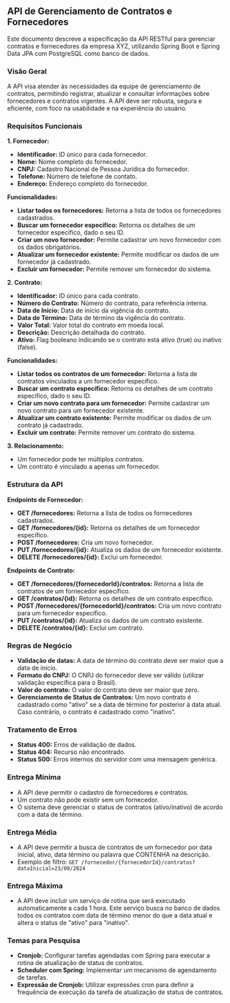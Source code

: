## API de Gerenciamento de Contratos e Fornecedores

Este documento descreve a especificação da API RESTful para gerenciar contratos e fornecedores da empresa XYZ, utilizando Spring Boot e Spring Data JPA com PostgreSQL como banco de dados.

### Visão Geral

A API visa atender às necessidades da equipe de gerenciamento de contratos, permitindo registrar, atualizar e consultar informações sobre fornecedores e contratos vigentes. A API deve ser robusta, segura e eficiente, com foco na usabilidade e na experiência do usuário.

### Requisitos Funcionais

**1. Fornecedor:**

* **Identificador:** ID único para cada fornecedor.
* **Nome:** Nome completo do fornecedor.
* **CNPJ:** Cadastro Nacional de Pessoa Jurídica do fornecedor.
* **Telefone:** Número de telefone de contato.
* **Endereço:** Endereço completo do fornecedor.

**Funcionalidades:**

* **Listar todos os fornecedores:** Retorna a lista de todos os fornecedores cadastrados.
* **Buscar um fornecedor específico:** Retorna os detalhes de um fornecedor específico, dado o seu ID.
* **Criar um novo fornecedor:** Permite cadastrar um novo fornecedor com os dados obrigatórios.
* **Atualizar um fornecedor existente:** Permite modificar os dados de um fornecedor já cadastrado.
* **Excluir um fornecedor:** Permite remover um fornecedor do sistema.

**2. Contrato:**

* **Identificador:** ID único para cada contrato.
* **Número do Contrato:** Número do contrato, para referência interna.
* **Data de Início:** Data de início da vigência do contrato.
* **Data de Término:** Data de término da vigência do contrato.
* **Valor Total:** Valor total do contrato em moeda local.
* **Descrição:** Descrição detalhada do contrato.
* **Ativo:** Flag booleano indicando se o contrato está ativo (true) ou inativo (false).

**Funcionalidades:**

* **Listar todos os contratos de um fornecedor:** Retorna a lista de contratos vinculados a um fornecedor específico.
* **Buscar um contrato específico:** Retorna os detalhes de um contrato específico, dado o seu ID.
* **Criar um novo contrato para um fornecedor:** Permite cadastrar um novo contrato para um fornecedor existente.
* **Atualizar um contrato existente:** Permite modificar os dados de um contrato já cadastrado.
* **Excluir um contrato:** Permite remover um contrato do sistema.

**3. Relacionamento:**

* Um fornecedor pode ter múltiplos contratos.
* Um contrato é vinculado a apenas um fornecedor.

### Estrutura da API

**Endpoints de Fornecedor:**

* **GET /fornecedores:** Retorna a lista de todos os fornecedores cadastrados.
* **GET /fornecedores/{id}:** Retorna os detalhes de um fornecedor específico.
* **POST /fornecedores:** Cria um novo fornecedor.
* **PUT /fornecedores/{id}:** Atualiza os dados de um fornecedor existente.
* **DELETE /fornecedores/{id}:** Exclui um fornecedor.

**Endpoints de Contrato:**

* **GET /fornecedores/{fornecedorId}/contratos:** Retorna a lista de contratos de um fornecedor específico.
* **GET /contratos/{id}:** Retorna os detalhes de um contrato específico.
* **POST /fornecedores/{fornecedorId}/contratos:** Cria um novo contrato para um fornecedor específico.
* **PUT /contratos/{id}:** Atualiza os dados de um contrato existente.
* **DELETE /contratos/{id}:** Exclui um contrato.

### Regras de Negócio

* **Validação de datas:** A data de término do contrato deve ser maior que a data de início.
* **Formato do CNPJ:** O CNPJ do fornecedor deve ser válido (utilizar validação específica para o Brasil).
* **Valor do contrato:** O valor do contrato deve ser maior que zero.
* **Gerenciamento de Status de Contratos:** Um novo contrato é cadastrado como "ativo" se a data de término for posterior à data atual. Caso contrário, o contrato é cadastrado como "inativo".

### Tratamento de Erros

* **Status 400:** Erros de validação de dados.
* **Status 404:** Recurso não encontrado.
* **Status 500:** Erros internos do servidor com uma mensagem genérica.

### Entrega Mínima

* A API deve permitir o cadastro de fornecedores e contratos.
* Um contrato não pode existir sem um fornecedor.
* O sistema deve gerenciar o status de contratos (ativo/inativo) de acordo com a data de término.

### Entrega Média

* A API deve permitir a busca de contratos de um fornecedor por data inicial, ativo, data término ou palavra que CONTENHA na descrição.
* Exemplo de filtro: `GET /fornecedor/{fornecedorId}/contratos?dataInicial=23/08/2024`

### Entrega Máxima

* A API deve incluir um serviço de rotina que será executado automaticamente a cada 1 hora. Este serviço busca no banco de dados todos os contratos com data de término menor do que a data atual e altera o status de "ativo" para "inativo".

### Temas para Pesquisa

* **Cronjob:** Configurar tarefas agendadas com Spring para executar a rotina de atualização de status de contratos.
* **Scheduler com Spring:** Implementar um mecanismo de agendamento de tarefas.
* **Expressão de Cronjob:** Utilizar expressões cron para definir a frequência de execução da tarefa de atualização de status de contratos.
